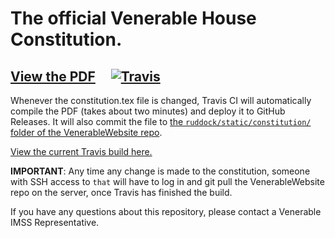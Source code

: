 # The official Venerable House Constitution.

## [View the PDF](https://github.com/VenerableHouse/VenerableConstitution/releases/latest) &nbsp;&nbsp;&nbsp; [![Travis](https://img.shields.io/travis/VenerableHouse/VenerableConstitution.svg)](https://travis-ci.org/VenerableHouse/VenerableConstitution)

Whenever the constitution.tex file is changed, Travis CI will automatically compile the PDF (takes about two minutes) and deploy it to GitHub Releases. It will also commit the file to [the `ruddock/static/constitution/` folder of the VenerableWebsite repo](https://github.com/VenerableHouse/VenerableWebsite/tree/master/ruddock/static/constitution).

[View the current Travis build here.](https://travis-ci.org/VenerableHouse/VenerableConstitution)

**IMPORTANT**: Any time any change is made to the constitution, someone with SSH access to `that` will have to log in and git pull the VenerableWebsite repo on the server, once Travis has finished the build.

If you have any questions about this repository, please contact a Venerable IMSS Representative.

